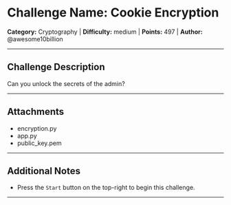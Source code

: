 # Challenge Name: Cookie Encryption

**Category:** Cryptography | **Difficulty:** medium | **Points:** 497 | **Author:** @awesome10billion

---

## Challenge Description

Can you unlock the secrets of the admin?

---

## Attachments

- encryption.py
- app.py
- public_key.pem

---

## Additional Notes

* Press the `Start` button on the top-right to begin this challenge.

---